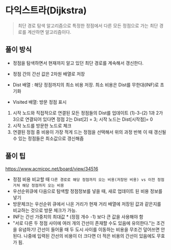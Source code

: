 # 다익스트라(Dijkstra)

> 최단 경로 탐색 알고리즘으로 특정한 정점에서 다른 모든 정점으로 가는 최단 경로를 계산하면 알고리즘이다.

## 풀이 방식

- 정점을 탐색하면서 현재까지 알고 있던 최단 경로를 계속해서 갱신한다.
- 정점 간의 간선 값은 2차원 배열로 저장

- Dist 배열 : 해당 정점까지의 최소 비용 저장. 최소 비용은 Dist를 무한대(INF)로 초기화
- Visited 배열: 방문 정점 표시

1. 시작 노드와 직접적으로 연결된 모든 정점들의 Dist를 업데이트
   (1)-3-(2) 1과 2가 3으로 연결되어 있다면 정점 2는 Dist[2] = 3;
   시작 노드는 Dist[시작점]= 0
2. 시작 노드를 방문한 노드로 체크
3. 연결된 정점 중 비용이 가장 적게 드는 정점을 선택해서 위의 과정 반복
   이 때 갱신될 수 있는 정점들은 최소값으로 갱신해줌

## 풀이 팁

https://www.acmicpc.net/board/view/34516

- 정점 비용 비교할 때 `다른 경로로 해당 정점까지 오는 비용(저장된 비용) vs 이전 정점거쳐 해당 정점까지 오는 비용`
- 우선순위큐에 다음으로 탐색할 정점정보를 넣을 때, 새로 업데이트 된 비용 정보를 넣기
- 방문체크는 우선순위 큐에서 나온 거리가 현재 거리 배열에 저장된 값과 같은지를 비교하는 것으로 방문 체크가 가능.
- INF는 간선 가중치의 최대값 \* (정점 개수 -1) 보다 큰 값을 사용해야 함
- "서로 다른 두 정점 사이에 여러 개의 간선이 존재할 수도 있음에 유의한다."는 조건을 유념하기!
  간선이 들어올 때 두 도시 사이를 이동하는 비용을 무조건 덮어쓰면 안 된다. 나중에 입력된 간선의 비용이 더 크다면 더 적은 비용의 간선이 있음에도 무효가 됨.
